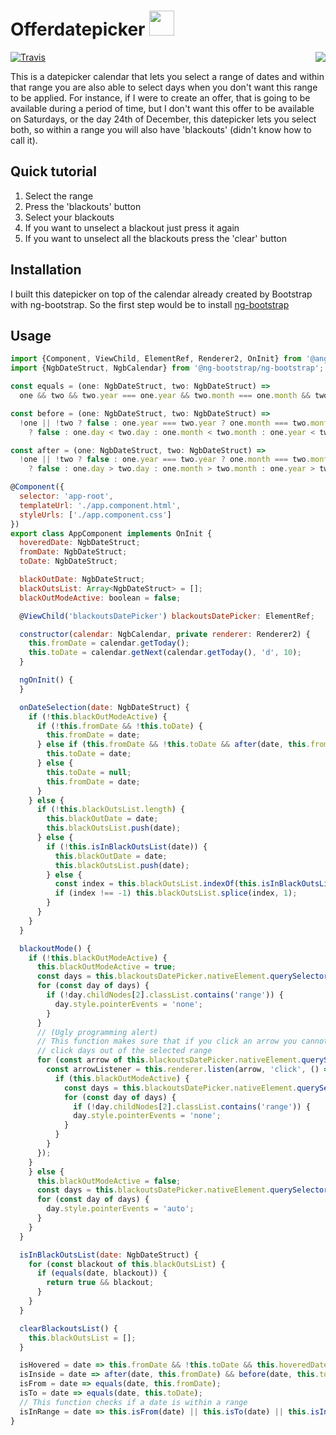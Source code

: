 # Offerdatepicker <img src="https://ng-bootstrap.github.io/img/logo.svg" width="40" height="40"/>

<p align="center">
    <img src="https://j.gifs.com/86rDkL.gif" align="right"/>
</p>

<p>
  <a href="https://travis-ci.org/juancamejoalarcon/offerdatepicker">
    <img src="https://travis-ci.org/webpro/release-it.svg?branch=master"
         alt="Travis">
  </a>
</p>

This is a datepicker calendar that lets you select a range of dates and within that range you are also able to select days when you don't want this range to be applied. For instance, if I were to create an offer, that is going to be available during a period of time, but I don't want this offer to be available on Saturdays, or the day 24th of December, this datepicker lets you select both, so within a range you will also have 'blackouts' (didn't know how to call it).

## Quick tutorial

<ol>
    <li>Select the range</li>
    <li>Press the 'blackouts' button</li>
    <li>Select your blackouts</li>
    <li>If you want to unselect a blackout just press it again</li>
    <li>If you want to unselect all the blackouts press the 'clear' button</li>
</ol>


## Installation

I built this datepicker on top of the calendar already created by Bootstrap with ng-bootstrap. So the first step would be to install <a href="https://ng-bootstrap.github.io/#/home">ng-bootstrap</a>

## Usage

```javascript
import {Component, ViewChild, ElementRef, Renderer2, OnInit} from '@angular/core';
import {NgbDateStruct, NgbCalendar} from '@ng-bootstrap/ng-bootstrap';

const equals = (one: NgbDateStruct, two: NgbDateStruct) =>
  one && two && two.year === one.year && two.month === one.month && two.day === one.day;

const before = (one: NgbDateStruct, two: NgbDateStruct) =>
  !one || !two ? false : one.year === two.year ? one.month === two.month ? one.day === two.day
    ? false : one.day < two.day : one.month < two.month : one.year < two.year;

const after = (one: NgbDateStruct, two: NgbDateStruct) =>
  !one || !two ? false : one.year === two.year ? one.month === two.month ? one.day === two.day
    ? false : one.day > two.day : one.month > two.month : one.year > two.year;

@Component({
  selector: 'app-root',
  templateUrl: './app.component.html',
  styleUrls: ['./app.component.css']
})
export class AppComponent implements OnInit {
  hoveredDate: NgbDateStruct;
  fromDate: NgbDateStruct;
  toDate: NgbDateStruct;

  blackOutDate: NgbDateStruct;
  blackOutsList: Array<NgbDateStruct> = [];
  blackOutModeActive: boolean = false;

  @ViewChild('blackoutsDatePicker') blackoutsDatePicker: ElementRef;

  constructor(calendar: NgbCalendar, private renderer: Renderer2) {
    this.fromDate = calendar.getToday();
    this.toDate = calendar.getNext(calendar.getToday(), 'd', 10);
  }

  ngOnInit() {
  }

  onDateSelection(date: NgbDateStruct) {
    if (!this.blackOutModeActive) {
      if (!this.fromDate && !this.toDate) {
        this.fromDate = date;
      } else if (this.fromDate && !this.toDate && after(date, this.fromDate)) {
        this.toDate = date;
      } else {
        this.toDate = null;
        this.fromDate = date;
      }
    } else {
      if (!this.blackOutsList.length) {
        this.blackOutDate = date;
        this.blackOutsList.push(date);
      } else {
        if (!this.isInBlackOutsList(date)) {
          this.blackOutDate = date;
          this.blackOutsList.push(date);
        } else {
          const index = this.blackOutsList.indexOf(this.isInBlackOutsList(date));
          if (index !== -1) this.blackOutsList.splice(index, 1);
        }
      }
    }
  }

  blackoutMode() {
    if (!this.blackOutModeActive) {
      this.blackOutModeActive = true;
      const days = this.blackoutsDatePicker.nativeElement.querySelectorAll('.ngb-dp-day');
      for (const day of days) {
        if (!day.childNodes[2].classList.contains('range')) {
          day.style.pointerEvents = 'none';
        }
      }
      // (Ugly programming alert)
      // This function makes sure that if you click an arrow you cannot 
      // click days out of the selected range
      for (const arrow of this.blackoutsDatePicker.nativeElement.querySelectorAll('.ngb-dp-arrow')) {
        const arrowListener = this.renderer.listen(arrow, 'click', () => {
          if (this.blackOutModeActive) {
            const days = this.blackoutsDatePicker.nativeElement.querySelectorAll('.ngb-dp-day');
            for (const day of days) {
              if (!day.childNodes[2].classList.contains('range')) {
              day.style.pointerEvents = 'none';
            }
          }
        }
      });
    }
    } else {
      this.blackOutModeActive = false;
      const days = this.blackoutsDatePicker.nativeElement.querySelectorAll('.ngb-dp-day');
      for (const day of days) {
        day.style.pointerEvents = 'auto';
      }
    }
  }

  isInBlackOutsList(date: NgbDateStruct) {
    for (const blackout of this.blackOutsList) {
      if (equals(date, blackout)) {
        return true && blackout;
      }
    }
  }

  clearBlackoutsList() {
    this.blackOutsList = [];
  }

  isHovered = date => this.fromDate && !this.toDate && this.hoveredDate && after(date, this.fromDate) && before(date, this.hoveredDate);
  isInside = date => after(date, this.fromDate) && before(date, this.toDate);
  isFrom = date => equals(date, this.fromDate);
  isTo = date => equals(date, this.toDate);
  // This function checks if a date is within a range
  isInRange = date => this.isFrom(date) || this.isTo(date) || this.isInside(date) || this.isHovered(date);
}
```
